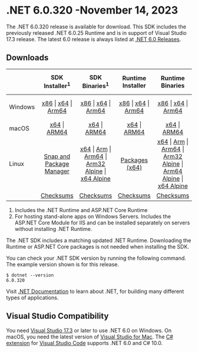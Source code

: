 # .NET 6.0.320 -November 14, 2023

The .NET 6.0.320 release is available for download. This SDK includes the previously released .NET 6.0.25 Runtime and is in support of Visual Studio 17.3 release. The latest 6.0 release is always listed at [.NET 6.0 Releases](../README.md).

## Downloads

|           | SDK Installer<sup>1</sup>                        | SDK Binaries<sup>1</sup>                 | Runtime Installer                                        | Runtime Binaries                                 | ASP.NET Core Runtime           |Windows Desktop Runtime          |
| --------- | :------------------------------------------:     | :----------------------:                 | :---------------------------:                            | :-------------------------:                      | :-----------------:            | :-----------------:            |
| Windows   | [x86][dotnet-sdk-win-x86.exe] \| [x64][dotnet-sdk-win-x64.exe] \| [Arm64][dotnet-sdk-win-arm64.exe] | [x86][dotnet-sdk-win-x86.zip] \| [x64][dotnet-sdk-win-x64.zip] \|  [Arm64][dotnet-sdk-win-arm64.zip] | [x86][dotnet-runtime-win-x86.exe] \| [x64][dotnet-runtime-win-x64.exe] \| [Arm64][dotnet-runtime-win-arm64.exe] | [x86][dotnet-runtime-win-x86.zip] \| [x64][dotnet-runtime-win-x64.zip] \| [Arm64][dotnet-runtime-win-arm64.zip] | [x86][aspnetcore-runtime-win-x86.exe] \| [x64][aspnetcore-runtime-win-x64.exe] \|<br/> [Hosting Bundle][dotnet-hosting-win.exe]<sup>2</sup> | [x86][windowsdesktop-runtime-win-x86.exe] \| [x64][windowsdesktop-runtime-win-x64.exe] \| [Arm64][windowsdesktop-runtime-win-arm64.exe] |
| macOS     | [x64][dotnet-sdk-osx-x64.pkg] \| [ARM64][dotnet-sdk-osx-arm64.pkg] | [x64][dotnet-sdk-osx-x64.tar.gz] \| [ARM64][dotnet-sdk-osx-arm64.tar.gz]  | [x64][dotnet-runtime-osx-x64.pkg] \| [ARM64][dotnet-runtime-osx-arm64.pkg] | [x64][dotnet-runtime-osx-x64.tar.gz] \| [ARM64][dotnet-runtime-osx-arm64.tar.gz]| [x64][aspnetcore-runtime-osx-x64.tar.gz] \| [ARM64][aspnetcore-runtime-osx-arm64.tar.gz] | - |<sup>1</sup>
| Linux     |  [Snap and Package Manager](../install-linux.md)  | [x64][dotnet-sdk-linux-x64.tar.gz] \| [Arm][dotnet-sdk-linux-arm.tar.gz]  \| [Arm64][dotnet-sdk-linux-arm64.tar.gz] \| [Arm32 Alpine][dotnet-sdk-linux-musl-arm.tar.gz]  \| [x64 Alpine][dotnet-sdk-linux-musl-x64.tar.gz] | [Packages (x64)][linux-packages] | [x64][dotnet-runtime-linux-x64.tar.gz] \| [Arm][dotnet-runtime-linux-arm.tar.gz] \| [Arm64][dotnet-runtime-linux-arm64.tar.gz] \| [Arm32 Alpine][dotnet-runtime-linux-musl-arm.tar.gz] \| [Arm64 Alpine][dotnet-runtime-linux-musl-arm64.tar.gz] \| [x64 Alpine][dotnet-runtime-linux-musl-x64.tar.gz]  | [x64][aspnetcore-runtime-linux-x64.tar.gz]<sup>1</sup>  \| [Arm][aspnetcore-runtime-linux-arm.tar.gz]<sup>1</sup> \| [Arm64][aspnetcore-runtime-linux-arm64.tar.gz]<sup>1</sup> \| [x64 Alpine][aspnetcore-runtime-linux-musl-x64.tar.gz] | - | <sup>1</sup> |
|  | [Checksums][checksums-sdk]                             | [Checksums][checksums-sdk]                                      | [Checksums][checksums-runtime]                             | [Checksums][checksums-runtime]  | [Checksums][checksums-runtime]  | [Checksums][checksums-runtime]

1. Includes the .NET Runtime and ASP.NET Core Runtime
2. For hosting stand-alone apps on Windows Servers. Includes the ASP.NET Core Module for IIS and can be installed separately on servers without installing .NET Runtime.

The .NET SDK includes a matching updated .NET Runtime. Downloading the Runtime or ASP.NET Core packages is not needed when installing the SDK.

You can check your .NET SDK version by running the following command. The example version shown is for this release.

```console
$ dotnet --version
6.0.320
```
Visit [.NET Documentation](https://learn.microsoft.com/dotnet/core/) to learn about .NET, for building many different types of applications.

## Visual Studio Compatibility

You need [Visual Studio 17.3](https://visualstudio.microsoft.com) or later to use .NET 6.0 on Windows. On macOS, you need the latest version of [Visual Studio for Mac](https://visualstudio.microsoft.com/vs/mac/). The [C# extension](https://code.visualstudio.com/docs/languages/dotnet) for [Visual Studio Code](https://code.visualstudio.com/) supports .NET 6.0 and C# 10.0.

[blob-runtime]: https://dotnetcli.blob.core.windows.net/dotnet/Runtime/
[blob-sdk]: https://dotnetcli.blob.core.windows.net/dotnet/Sdk/
[release-notes]: https://github.com/dotnet/core/blob/main/release-notes/6.0/6.0.25/6.0.320.md

[checksums-runtime]: https://dotnetcli.blob.core.windows.net/dotnet/checksums/6.0.25-sha.txt
[checksums-sdk]: https://dotnetcli.blob.core.windows.net/dotnet/checksums/6.0.25-sha.txt

[linux-install]: https://learn.microsoft.com/dotnet/core/install/linux
[linux-setup]: https://github.com/dotnet/core/blob/main/Documentation/linux-setup.md

[dotnet-blog]:  https://devblogs.microsoft.com/dotnet/october-2023-updates/
[aspnet-blog]: https://devblogs.microsoft.com/dotnet/announcing-asp-net-core-in-net-6/
[maui-blog]: https://devblogs.microsoft.com/dotnet/update-on-dotnet-maui/

[linux-packages]: ../install-linux.md


[//]: # ( Runtime 6.0.25)
[dotnet-runtime-linux-arm.tar.gz]: https://download.visualstudio.microsoft.com/download/pr/bcc7110a-a76f-405c-a563-be1658136d7d/770dbe55fd315be7254166747a96e21f/dotnet-runtime-6.0.25-linux-arm.tar.gz
[dotnet-runtime-linux-arm64.tar.gz]: https://download.visualstudio.microsoft.com/download/pr/c5ebe66a-1815-4cdf-a099-af89dbf370b8/8162d0068512e14f69325d18ce10acb3/dotnet-runtime-6.0.25-linux-arm64.tar.gz
[dotnet-runtime-linux-musl-arm.tar.gz]: https://download.visualstudio.microsoft.com/download/pr/485f2b5d-be74-4731-ae40-59ea5a890f38/e5d7cee2bf37e72081bcd855c44ca3bb/dotnet-runtime-6.0.25-linux-musl-arm.tar.gz
[dotnet-runtime-linux-musl-arm64.tar.gz]: https://download.visualstudio.microsoft.com/download/pr/914eb79c-36f6-45c3-9213-ace71f41188c/30764f52a6baf659a495d753ae889ca0/dotnet-runtime-6.0.25-linux-musl-arm64.tar.gz
[dotnet-runtime-linux-musl-x64.tar.gz]: https://download.visualstudio.microsoft.com/download/pr/bffc3e31-f40e-4dbd-ad02-37efa3f1a4a7/3d8d26b93cb8f78330b8a781fea4aa0b/dotnet-runtime-6.0.25-linux-musl-x64.tar.gz
[dotnet-runtime-linux-x64.tar.gz]: https://download.visualstudio.microsoft.com/download/pr/0e8de3f9-7fda-46b7-9337-a3709c8e385d/bc29c53eb79fda25abb0fb9be60c6a22/dotnet-runtime-6.0.25-linux-x64.tar.gz
[dotnet-runtime-osx-arm64.pkg]: https://download.visualstudio.microsoft.com/download/pr/1d0efabd-953a-44db-9e8e-5516d9c3f7cd/e4d405c3cd216ae471fb22c139b5c153/dotnet-runtime-6.0.25-osx-arm64.pkg
[dotnet-runtime-osx-arm64.tar.gz]: https://download.visualstudio.microsoft.com/download/pr/5bb1393b-ffe1-4961-8d42-7272611a0399/6cb74b96d854a95fe4d42c62d359427c/dotnet-runtime-6.0.25-osx-arm64.tar.gz
[dotnet-runtime-osx-x64.pkg]: https://download.visualstudio.microsoft.com/download/pr/f66ae4da-025f-49bb-b0b9-25e427e6a788/6472b834c6780084eff11fd798308380/dotnet-runtime-6.0.25-osx-x64.pkg
[dotnet-runtime-osx-x64.tar.gz]: https://download.visualstudio.microsoft.com/download/pr/bb33d6bf-748c-47b0-8077-962fef12afc8/8a0fbc979b8bded0b4538d08e8f92916/dotnet-runtime-6.0.25-osx-x64.tar.gz
[dotnet-runtime-win-arm64.exe]: https://download.visualstudio.microsoft.com/download/pr/029addec-0abe-4761-b1b0-f9ef8b8680c3/c1b9fe178e0eb08a2c38cd3e00202226/dotnet-runtime-6.0.25-win-arm64.exe
[dotnet-runtime-win-arm64.zip]: https://download.visualstudio.microsoft.com/download/pr/98dc8b8f-0a00-4adc-a7d7-469ccb6aba9c/c5defc235ab8e73716a4dbcc46e4526c/dotnet-runtime-6.0.25-win-arm64.zip
[dotnet-runtime-win-x64.exe]: https://download.visualstudio.microsoft.com/download/pr/955c1f8b-93d8-4c32-9380-6dd18f69a135/44efbec986e7d078395ba9e45cf0e607/dotnet-runtime-6.0.25-win-x64.exe
[dotnet-runtime-win-x64.zip]: https://download.visualstudio.microsoft.com/download/pr/d0eb988c-2e83-491c-b6f9-1af4c4d113af/43656032bb9e515d85818c87ba91ba86/dotnet-runtime-6.0.25-win-x64.zip
[dotnet-runtime-win-x86.exe]: https://download.visualstudio.microsoft.com/download/pr/af5234d4-8cf2-4f95-895a-cc9c5ce9f904/0bfee492f05b560030716ee066dce3fb/dotnet-runtime-6.0.25-win-x86.exe
[dotnet-runtime-win-x86.zip]: https://download.visualstudio.microsoft.com/download/pr/b6ae306f-17f7-442c-a202-54803b12485d/b37005edf0d03214fa67436d140a7813/dotnet-runtime-6.0.25-win-x86.zip

[//]: # ( WindowsDesktop 6.0.25)
[windowsdesktop-runtime-win-arm64.exe]: https://download.visualstudio.microsoft.com/download/pr/b87f26d1-3e82-4df1-983a-42300f6830ec/24feae0309a1c6cd0fc8c10a20f3bdce/windowsdesktop-runtime-6.0.25-win-arm64.exe
[windowsdesktop-runtime-win-arm64.zip]: https://download.visualstudio.microsoft.com/download/pr/1eb613c0-6c2d-4fa0-ad9c-38b6e540b6a7/a0e0354e8d72ee904d20ee4e9610733e/windowsdesktop-runtime-6.0.25-win-arm64.zip
[windowsdesktop-runtime-win-x64.exe]: https://download.visualstudio.microsoft.com/download/pr/52d6ef78-d4ec-4713-9e01-eb8e77276381/e58f307cda1df61e930209b13ecb47a4/windowsdesktop-runtime-6.0.25-win-x64.exe
[windowsdesktop-runtime-win-x64.zip]: https://download.visualstudio.microsoft.com/download/pr/5a48ce29-1f12-46f0-b41e-0fb1bcd31e17/a08bbffdd131b3cb71a9d34f98f20a9b/windowsdesktop-runtime-6.0.25-win-x64.zip
[windowsdesktop-runtime-win-x86.exe]: https://download.visualstudio.microsoft.com/download/pr/33eced41-f212-46df-bb2f-12d4b891e667/f55a4581dd72a971f21e9562816c7430/windowsdesktop-runtime-6.0.25-win-x86.exe
[windowsdesktop-runtime-win-x86.zip]: https://download.visualstudio.microsoft.com/download/pr/9211773c-3f7a-470b-9e8e-9e6fd2596327/80982bbfe8f600b6687a44b2a67df075/windowsdesktop-runtime-6.0.25-win-x86.zip

[//]: # ( ASP 6.0.25)
[aspnetcore-runtime-linux-arm.tar.gz]: https://download.visualstudio.microsoft.com/download/pr/88cf902b-08e0-4329-b2cf-7d0ab104d97d/287edc7e830d810424d62f6efc5c577a/aspnetcore-runtime-6.0.25-linux-arm.tar.gz
[aspnetcore-runtime-linux-arm64.tar.gz]: https://download.visualstudio.microsoft.com/download/pr/8f085f4e-ce83-494f-add1-7e6d4e04f90e/398b661de84bda4d74b5c04fa709eadb/aspnetcore-runtime-6.0.25-linux-arm64.tar.gz
[aspnetcore-runtime-linux-musl-arm.tar.gz]: https://download.visualstudio.microsoft.com/download/pr/a99de040-6c21-4777-a3b5-82b6c79b541d/86293126c8ba97985fd4aefb6e7916d1/aspnetcore-runtime-6.0.25-linux-musl-arm.tar.gz
[aspnetcore-runtime-linux-musl-arm64.tar.gz]: https://download.visualstudio.microsoft.com/download/pr/265ec8c4-ee67-4139-bf6d-d511c26fcfe9/decead6225b9f9b28d556f655a4c3d97/aspnetcore-runtime-6.0.25-linux-musl-arm64.tar.gz
[aspnetcore-runtime-linux-musl-x64.tar.gz]: https://download.visualstudio.microsoft.com/download/pr/8b0e3dbe-e970-4e8c-b4fd-db5245c8c021/c523986a6d8b880e5bac1a11a87c88a8/aspnetcore-runtime-6.0.25-linux-musl-x64.tar.gz
[aspnetcore-runtime-linux-x64.tar.gz]: https://download.visualstudio.microsoft.com/download/pr/0cf64d28-dec3-4553-b38d-8f526e6f64b0/0bf8e79d48da8cb4913bc1c969653e9a/aspnetcore-runtime-6.0.25-linux-x64.tar.gz
[aspnetcore-runtime-osx-arm64.tar.gz]: https://download.visualstudio.microsoft.com/download/pr/fab54ac5-5712-4c94-b9a7-68e18533b8ee/8197e36c3a2522e233e4d66c3a7b098b/aspnetcore-runtime-6.0.25-osx-arm64.tar.gz
[aspnetcore-runtime-osx-x64.tar.gz]: https://download.visualstudio.microsoft.com/download/pr/eb5d3ec0-10d3-4ed4-986a-9b350f200d7c/e59374e45f5f1be3c111f53c7e2ebb32/aspnetcore-runtime-6.0.25-osx-x64.tar.gz
[aspnetcore-runtime-win-arm64.zip]: https://download.visualstudio.microsoft.com/download/pr/baa266e8-e19f-40e5-99b7-4200d61e831b/d6ff0858da413afbee6d9974912b1ac1/aspnetcore-runtime-6.0.25-win-arm64.zip
[aspnetcore-runtime-win-x64.exe]: https://download.visualstudio.microsoft.com/download/pr/dc41dbfc-0cb2-453b-8e13-b96df87ec639/80632cb579c5dd86842224b9e6304221/aspnetcore-runtime-6.0.25-win-x64.exe
[aspnetcore-runtime-win-x64.zip]: https://download.visualstudio.microsoft.com/download/pr/4153c9e0-4ac6-4bdd-aaf3-717f2d553514/42166423785c7b0ce406f6ddd4eea521/aspnetcore-runtime-6.0.25-win-x64.zip
[aspnetcore-runtime-win-x86.exe]: https://download.visualstudio.microsoft.com/download/pr/25974def-24fd-4155-af11-7bf477cc1c7f/21f5291090d9d4040ad8522bbdf00cc6/aspnetcore-runtime-6.0.25-win-x86.exe
[aspnetcore-runtime-win-x86.zip]: https://download.visualstudio.microsoft.com/download/pr/3277a575-e25f-470b-8c07-148e557af3b9/7a54737c606ad446e2389d4c8234633b/aspnetcore-runtime-6.0.25-win-x86.zip
[dotnet-hosting-win.exe]: https://download.visualstudio.microsoft.com/download/pr/1fd87564-6bdb-4123-90dd-26488ec868c9/6c68988c310805bdcbb07b704fbe3e9d/dotnet-hosting-6.0.25-win.exe

[//]: # ( SDK 6.0.320)
[dotnet-sdk-linux-arm.tar.gz]: https://download.visualstudio.microsoft.com/download/pr/27bc21c7-1421-4b4e-ae12-34f48046e1e6/57398633286902d01dc883df836740e5/dotnet-sdk-6.0.320-linux-arm.tar.gz
[dotnet-sdk-linux-arm64.tar.gz]: https://download.visualstudio.microsoft.com/download/pr/ab281706-a07c-489e-b674-6067904e5d64/bf950572cc16cbbcd358a89023788404/dotnet-sdk-6.0.320-linux-arm64.tar.gz
[dotnet-sdk-linux-musl-arm.tar.gz]: https://download.visualstudio.microsoft.com/download/pr/5cc3bf09-b7d1-4649-be62-1292b0b3b544/f80eb3eaa5c7f4f8ea56562d92de5691/dotnet-sdk-6.0.320-linux-musl-arm.tar.gz
[dotnet-sdk-linux-musl-arm64.tar.gz]: https://download.visualstudio.microsoft.com/download/pr/d9e4c072-c7c5-4bea-9379-57c1655830e6/43f38c9ca5db1282009fd4dc13cb614f/dotnet-sdk-6.0.320-linux-musl-arm64.tar.gz
[dotnet-sdk-linux-musl-x64.tar.gz]: https://download.visualstudio.microsoft.com/download/pr/e329526d-6e7f-4e23-bfb5-268f0797f84d/b9975e9d88179175080a4ab0c1277ec5/dotnet-sdk-6.0.320-linux-musl-x64.tar.gz
[dotnet-sdk-linux-x64.tar.gz]: https://download.visualstudio.microsoft.com/download/pr/288d06e5-a78e-4f65-af9e-ef1132487c10/731d5f922ad612a400d8b260686e94b5/dotnet-sdk-6.0.320-linux-x64.tar.gz
[dotnet-sdk-osx-arm64.pkg]: https://download.visualstudio.microsoft.com/download/pr/2c9399b1-70d9-4a41-a137-f21579ff9992/91a135ae724ed3845188675f8eb487be/dotnet-sdk-6.0.320-osx-arm64.pkg
[dotnet-sdk-osx-arm64.tar.gz]: https://download.visualstudio.microsoft.com/download/pr/90d54022-42a2-4816-b5d8-dc19755f9244/7e538fe5b32c50d7f864d82e272a2061/dotnet-sdk-6.0.320-osx-arm64.tar.gz
[dotnet-sdk-osx-x64.pkg]: https://download.visualstudio.microsoft.com/download/pr/b1d83db2-0cd5-4cb6-9853-a71bd86a6481/19b3b46371a8de33ecd7a710d63a1854/dotnet-sdk-6.0.320-osx-x64.pkg
[dotnet-sdk-osx-x64.tar.gz]: https://download.visualstudio.microsoft.com/download/pr/645b6c37-9d3e-4b4c-a948-bcc1429353d6/18917645918060a178fe5327e1ec9a0c/dotnet-sdk-6.0.320-osx-x64.tar.gz
[dotnet-sdk-win-arm64.exe]: https://download.visualstudio.microsoft.com/download/pr/a8e1e0b7-ff95-4c5b-a1d9-6811e9490166/8c8c51ab26a27844f2f5dbf50e607c3b/dotnet-sdk-6.0.320-win-arm64.exe
[dotnet-sdk-win-arm64.zip]: https://download.visualstudio.microsoft.com/download/pr/73db2adb-bf00-43ab-9982-277cc82d4c5e/bfd66f688a8a8b62fa68489aa2a27f16/dotnet-sdk-6.0.320-win-arm64.zip
[dotnet-sdk-win-x64.exe]: https://download.visualstudio.microsoft.com/download/pr/2975b718-2d32-4d69-9db3-336a4b452c51/ba8c69434431569670d01fdb3cee25b7/dotnet-sdk-6.0.320-win-x64.exe
[dotnet-sdk-win-x64.zip]: https://download.visualstudio.microsoft.com/download/pr/031b7231-ec11-41c4-ad6e-721f4b75ae89/88a7f2b74854a253d3011943025a09ea/dotnet-sdk-6.0.320-win-x64.zip
[dotnet-sdk-win-x86.exe]: https://download.visualstudio.microsoft.com/download/pr/2dff577d-42e3-467c-bc02-b844b8c3a2b1/78be1d06afe941b63f74dc656327de93/dotnet-sdk-6.0.320-win-x86.exe
[dotnet-sdk-win-x86.zip]: https://download.visualstudio.microsoft.com/download/pr/da29cb32-9f43-4d7b-b024-ed825118d23a/43ceb26a06a03f23e4f5a5b36f1fbcfc/dotnet-sdk-6.0.320-win-x86.zip
